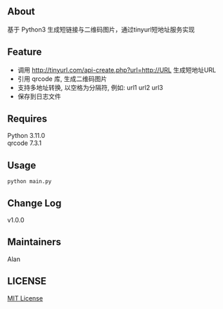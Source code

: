 ## About
基于 Python3 生成短链接与二维码图片，通过tinyurl短地址服务实现

## Feature

* 调用 http://tinyurl.com/api-create.php?url=http://URL 生成短地址URL
* 引用 qrcode 库, 生成二维码图片
* 支持多地址转换, 以空格为分隔符, 例如: url1 url2 url3
* 保存到日志文件

## Requires
Python 3.11.0  
qrcode 7.3.1  

## Usage
```
python main.py
```

## Change Log
v1.0.0  

## Maintainers
Alan

## LICENSE
[MIT License](https://github.com/joanbabyfet/gen_short_url/blob/master/LICENSE)